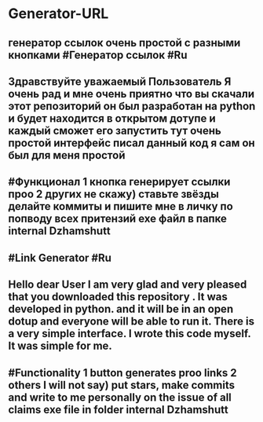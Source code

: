 # Generator-URL
генератор ссылок очень простой с разными кнопками
#Генератор ссылок
#Ru
---------------------------------------------------------------
Здравствуйте уважаемый Пользователь
Я очень рад и мне очень приятно что вы скачали этот репозиторий 
он был разработан на python 
и будет находится в открытом дотупе и каждый сможет его запустить 
тут очень простой интерфейс писал данный код я сам он был для меня простой
----------------------------------------------------------------------
#Функционал
1 кнопка генерирует ссылки проо 2 других не скажу)
ставьте звёзды делайте коммиты и пишите мне в личку по попводу всех притензий 
exe файл в папке internal
Dzhamshutt
---------------------------------------------------------------------------
#Link Generator
#Ru
---------------------------------------------------------------
Hello dear User
I am very glad and very pleased that you downloaded this repository
. It was developed in python. 
and it will be in an open dotup and everyone will be able to run
it. There is a very simple interface. I wrote this code myself. It was simple for me.
----------------------------------------------------------------------
#Functionality
1 button generates proo links 2 others I will not say)
put stars, make commits and write to me personally on the issue of all claims 
exe file in folder internal
Dzhamshutt
---------------------------------------------------------------------------


